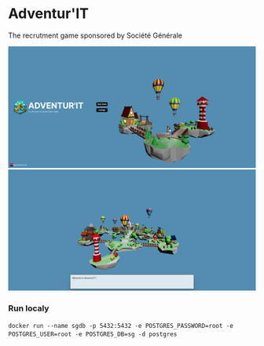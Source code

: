 # Adventur'IT

The recrutment game sponsored by Société Générale

![preview1](/public/assets/preview.png)
![preview2](/public/assets/preview2.png)

### Run localy

```docker run --name sgdb -p 5432:5432 -e POSTGRES_PASSWORD=root -e POSTGRES_USER=root -e POSTGRES_DB=sg -d postgres```
